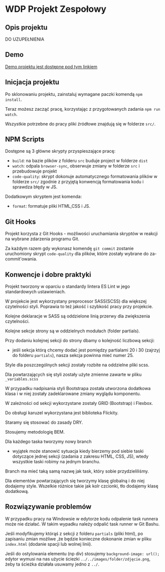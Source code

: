 # WDP Projekt Zespołowy

## Opis projektu

DO UZUPEŁNIENIA

## Demo

[Demo projektu jest dostępne pod tym linkiem ](https://wizardly-shaw-41deb1.netlify.com/)

## Inicjacja projektu

Po sklonowaniu projektu, zainstaluj wymagane paczki komendą `npm install`.

Teraz możesz zacząć pracę, korzystając z przygotowanych zadania `npm run watch`.

Wszystkie potrzebne do pracy pliki źródłowe znajdują się w folderze `src/`.

## NPM Scripts

Dostępne są 3 główne skrypty przyspieszające pracę:

- `build`: na bazie plików z folderu `src` buduje project w folderze `dist`
- `watch`: odpala `browser-sync`, obserwuje zmiany w folderze `src` i przebudowuje projekt
- `code-quality`: skrypt dokonuje automatycznego formatowania plików w folderze `src/`
  zgodnie z przyjętą konwencją formatowania kodu i sprawdza błędy w JS.

Dodatkowym skryptem jest komenda:

- `format`: formatuje pliki HTML,CSS i JS.

## Git Hooks

Projekt korzysta z Git Hooks - możliwości uruchamiania skryptów w reakcji na wybrane zdarzenia programu Git.

Za każdym razem gdy wykonasz komendę `git commit` zostanie uruchomiony skrypt `code-quality`
dla plików, które zostały wybrane do za-commit'owania.

## Konwencje i dobre praktyki

Projekt tworzony w oparciu o standardy lintera ES Lint w jego standardowych ustawieniach.

W projekcie jest wykorzystany preprocesor SASS(SCSS) dla większej czytelności styli. Poprawia to też jakość i szybkość pracy przy projekcie.

Kolejne deklaracje w SASS są oddzielone linią przerwy dla zwiększenia czytelności.

Kolejne sekcje strony są w oddzielnych modułach (folder partials).

Przy dodaniu kolejnej sekcji do strony dbamy o kolejność liczbową sekcji:

- jeśli sekcja którą chcemy dodać jest pomiędzy partialami 20 i 30 (zajrzyj do folderu `partials`), nasza sekcja powinna mieć numer 25.

Style dla poszczególnych sekcji zostały rozbite na oddzielne pliki scss.

Dla powtarzających się styli zostały użyte zmienne zawarte w pliku `_variables.scss`

W przypadku nadpisania styli Bootstrapa została utworzona dodatkowa klasa i w niej zostały zadeklarowane zmiany wyglądu komponentu.

W zależności od sekcji wykorzystane zostały GRID (Bootstrap) i Flexbox.

Do obsługi karuzel wykorzystana jest biblioteka Flickity.

Staramy się stosować do zasady DRY.

Stosujemy metodologię BEM.

Dla każdego taska tworzymy nowy branch

- wyjątek może stanowić sytuacja kiedy bierzemy pod siebie taski dotyczące jednej sekcji (zadania z zakresu HTML, CSS, JS), wtedy wszystkie taski robimy na jednym branchu.

Branch ma mieć taką samą nazwę jak task, który sobie przydzieliliśmy.

Dla elementów powtarzających się tworzymy klasę globalną i do niej dodajemy style. Wszelkie różnice takie jak kolr czcionki, tło dodajemy klasę dodatkową.

## Rozwiązywanie problemów

W przypadku pracy na Windowsie w edytorze kodu odpalenie task runnera może nie działać. W takim wypadku należy odpalić task runner w Git Bashu.

Jeśli modyfikujemy którąś z sekcji z folderu `partials` (pliki html), po zapisaniu zmian możliwe ,że będzie konieczne dokonanie zmian w pliku `index.html` (dodanie spacji lub wolnej linii).

Jeśli do ostylowania elementu (np div) stosujemy `background-image: url();` edytor wymusi na nas użycie ściezki `../../images/folder/zdjęcie.png`, żeby ta ścieżka działała usuwamy jedno z `../`.
